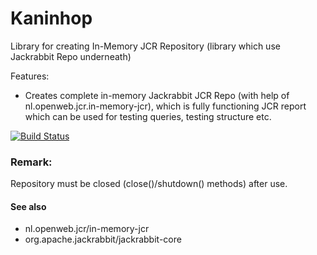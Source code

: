 # Kaninhop

Library for creating In-Memory JCR Repository (library which use Jackrabbit Repo underneath)

Features:
- Creates complete in-memory Jackrabbit JCR Repo (with help of nl.openweb.jcr.in-memory-jcr), which is fully functioning JCR report which can be used for testing queries, testing structure etc.

[![Build Status](https://dev.azure.com/vagabundus/Project%20Kaninhop/_apis/build/status/Kaninhop%20Pipeline?branchName=master)](https://dev.azure.com/vagabundus/Project%20Kaninhop/_build/latest?definitionId=4&branchName=master)

### Remark:

Repository must be closed (close()/shutdown() methods) after use.

#### See also

- nl.openweb.jcr/in-memory-jcr
- org.apache.jackrabbit/jackrabbit-core
